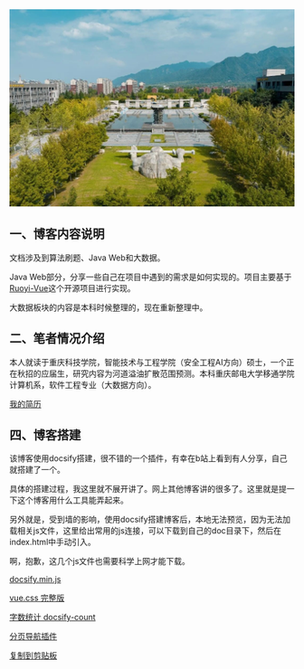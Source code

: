 <img src="./picture/sword.png">

## 一、博客内容说明

文档涉及到算法刷题、Java Web和大数据。

Java Web部分，分享一些自己在项目中遇到的需求是如何实现的。项目主要基于[Ruoyi-Vue](https://gitee.com/y_project/RuoYi-Vue)这个开源项目进行实现。

大数据板块的内容是本科时候整理的，现在重新整理中。

## 二、笔者情况介绍

本人就读于重庆科技学院，智能技术与工程学院（安全工程AI方向）硕士，一个正在秋招的应届生，研究内容为河道溢油扩散范围预测。本科重庆邮电大学移通学院计算机系，软件工程专业（大数据方向）。

[我的简历](/other/resume.md)

## 四、博客搭建

该博客使用docsify搭建，很不错的一个插件，有幸在b站上看到有人分享，自己就搭建了一个。

具体的搭建过程，我这里就不展开讲了。网上其他博客讲的很多了。这里就是提一下这个博客用什么工具能弄起来。

另外就是，受到墙的影响，使用docsify搭建博客后，本地无法预览，因为无法加载相关js文件，这里给出常用的js连接，可以下载到自己的doc目录下，然后在index.html中手动引入。

啊，抱歉，这几个js文件也需要科学上网才能下载。

[docsify.min.js](https://cdn.jsdelivr.net/npm/docsify/lib/docsify.min.js)

[vue.css 完整版](https://cdn.jsdelivr.net/npm/docsify/themes/vue.css)

[字数统计 docsify-count](https://unpkg.com/docsify-count/dist/countable.min.js)

[分页导航插件](https://cdn.jsdelivr.net/npm/docsify-pagination/dist/docsify-pagination.min.js)

[复制到剪贴板](https://cdn.jsdelivr.net/npm/docsify-copy-code/dist/docsify-copy-code.min.js)
